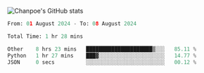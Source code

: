 ![Chanpoe's GitHub stats](https://github-readme-stats.vercel.app/api?username=Chanpoe&show_icons=true&count_private=true&theme=cobalt)

<!--START_SECTION:waka-->

```python
From: 01 August 2024 - To: 08 August 2024

Total Time: 1 hr 28 mins

Other    8 hrs 23 mins   █████████████████████▒░░░   85.11 %
Python   1 hr 27 mins    ███▓░░░░░░░░░░░░░░░░░░░░░   14.77 %
JSON     0 secs          ░░░░░░░░░░░░░░░░░░░░░░░░░   00.12 %
```

<!--END_SECTION:waka-->
